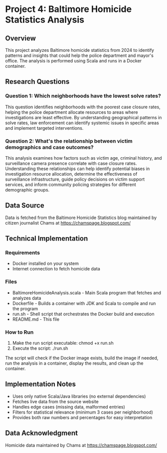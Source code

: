 # Project 4: Baltimore Homicide Statistics Analysis

## Overview
This project analyzes Baltimore homicide statistics from 2024 to identify patterns and insights that could help the police department and mayor's office. The analysis is performed using Scala and runs in a Docker container.

## Research Questions

### Question 1: Which neighborhoods have the lowest solve rates?
This question identifies neighborhoods with the poorest case closure rates, helping the police department allocate resources to areas where investigations are least effective. By understanding geographical patterns in solve rates, law enforcement can identify systemic issues in specific areas and implement targeted interventions.

### Question 2: What's the relationship between victim demographics and case outcomes?
This analysis examines how factors such as victim age, criminal history, and surveillance camera presence correlate with case closure rates. Understanding these relationships can help identify potential biases in investigation resource allocation, determine the effectiveness of surveillance infrastructure, guide policy decisions on victim support services, and inform community policing strategies for different demographic groups.

## Data Source
Data is fetched from the Baltimore Homicide Statistics blog maintained by citizen journalist Chams at https://chamspage.blogspot.com/

## Technical Implementation

### Requirements
- Docker installed on your system
- Internet connection to fetch homicide data

### Files
- BaltimoreHomicideAnalysis.scala - Main Scala program that fetches and analyzes data
- Dockerfile - Builds a container with JDK and Scala to compile and run the program
- run.sh - Shell script that orchestrates the Docker build and execution
- README.md - This file

### How to Run
1. Make the run script executable: chmod +x run.sh
2. Execute the script: ./run.sh

The script will check if the Docker image exists, build the image if needed, run the analysis in a container, display the results, and clean up the container.

## Implementation Notes
- Uses only native Scala/Java libraries (no external dependencies)
- Fetches live data from the source website
- Handles edge cases (missing data, malformed entries)
- Filters for statistical relevance (minimum 3 cases per neighborhood)
- Provides both raw numbers and percentages for easy interpretation


## Data Acknowledgment
Homicide data maintained by Chams at https://chamspage.blogspot.com/
